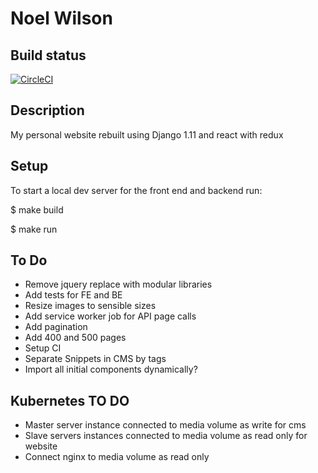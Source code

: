 Noel Wilson
===============================================================================

## Build status

[![CircleCI](https://circleci.com/gh/jwnwilson/noelwilson_2017.svg?style=svg)](https://circleci.com/gh/jwnwilson/noelwilson_2017)

## Description

My personal website rebuilt using Django 1.11 and react with redux


## Setup

To start a local dev server for the front end and backend run:

$  make build

$  make run

## To Do

- Remove jquery replace with modular libraries
- Add tests for FE and BE
- Resize images to sensible sizes
- Add service worker job for API page calls
- Add pagination
- Add 400 and 500 pages
- Setup CI
- Separate Snippets in CMS by tags
- Import all initial components dynamically?

## Kubernetes TO DO

- Master server instance connected to media volume as write for cms
- Slave servers instances connected to media volume as read only for website
- Connect nginx to media volume as read only
